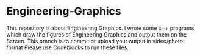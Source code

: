 # Engineering-Graphics
This repository is about Engineering Graphics.
I wrote some c++ programs which draw the figures of Engineering Graphics and output them on the Screen.
This branch is to commit or upload your output in video/photo format
Please use Codeblocks to run these files.
